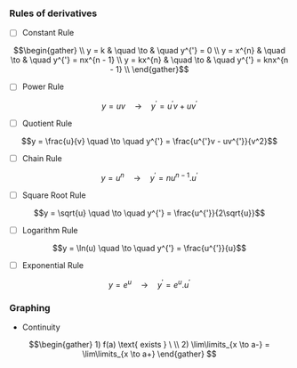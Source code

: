 
### Rules of derivatives

- [ ] Constant Rule

```math
\begin{gather}
\\
y = k       & \quad \to & \quad y^{'} = 0 \\
y = x^{n}  & \quad \to & \quad y^{'} = nx^{n - 1} \\
y = kx^{n} & \quad  \to & \quad y^{'} = knx^{n - 1} \\

\end{gather}
```  

- [ ] Power Rule

```math
y = uv  \quad \to  \quad y^{'} = u^{'}v + uv^{'}
```

- [ ] Quotient Rule

```math
y = \frac{u}{v} \quad \to \quad y^{'} = \frac{u^{'}v - uv^{'}}{v^2}
```

- [ ] Chain Rule

```math
y = u^{n} \quad \to \quad y^{'} = nu^{n - 1} . u^{'}
```

- [ ] Square Root Rule

```math
y = \sqrt{u} \quad \to \quad y^{'} = \frac{u^{'}}{2\sqrt{u}}
```

- [ ] Logarithm Rule

```math
y = \ln(u) \quad \to \quad y^{'} = \frac{u^{'}}{u}
```

- [ ] Exponential Rule

```math
y = e^u \quad \to \quad y^{'} = e^{u} . u^{'}
```

### Graphing

* Continuity

```math
\begin{gather}
1) f(a) \text{ exists } \
\\
2) \lim\limits_{x \to a-} = \lim\limits_{x \to a+}
\end{gather}
